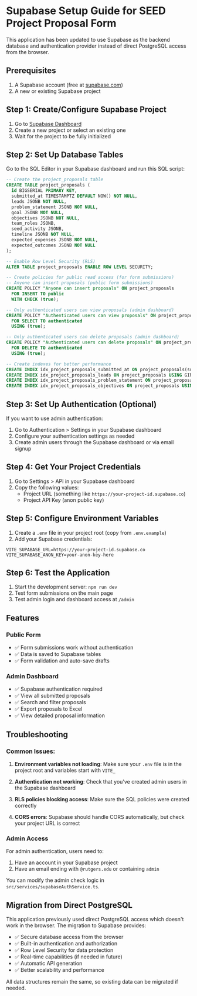 # Supabase Setup Guide for SEED Project Proposal Form

This application has been updated to use Supabase as the backend database and authentication provider instead of direct PostgreSQL access from the browser.

## Prerequisites

1. A Supabase account (free at [supabase.com](https://supabase.com))
2. A new or existing Supabase project

## Step 1: Create/Configure Supabase Project

1. Go to [Supabase Dashboard](https://supabase.com/dashboard)
2. Create a new project or select an existing one
3. Wait for the project to be fully initialized

## Step 2: Set Up Database Tables

Go to the SQL Editor in your Supabase dashboard and run this SQL script:

```sql
-- Create the project_proposals table
CREATE TABLE project_proposals (
  id BIGSERIAL PRIMARY KEY,
  submitted_at TIMESTAMPTZ DEFAULT NOW() NOT NULL,
  leads JSONB NOT NULL,
  problem_statement JSONB NOT NULL,
  goal JSONB NOT NULL,
  objectives JSONB NOT NULL,
  team_roles JSONB,
  seed_activity JSONB,
  timeline JSONB NOT NULL,
  expected_expenses JSONB NOT NULL,
  expected_outcomes JSONB NOT NULL
);

-- Enable Row Level Security (RLS)
ALTER TABLE project_proposals ENABLE ROW LEVEL SECURITY;

-- Create policies for public read access (for form submissions)
-- Anyone can insert proposals (public form submissions)
CREATE POLICY "Anyone can insert proposals" ON project_proposals
  FOR INSERT TO public
  WITH CHECK (true);

-- Only authenticated users can view proposals (admin dashboard)
CREATE POLICY "Authenticated users can view proposals" ON project_proposals
  FOR SELECT TO authenticated
  USING (true);

-- Only authenticated users can delete proposals (admin dashboard)
CREATE POLICY "Authenticated users can delete proposals" ON project_proposals
  FOR DELETE TO authenticated
  USING (true);

-- Create indexes for better performance
CREATE INDEX idx_project_proposals_submitted_at ON project_proposals(submitted_at);
CREATE INDEX idx_project_proposals_leads ON project_proposals USING GIN (leads);
CREATE INDEX idx_project_proposals_problem_statement ON project_proposals USING GIN (problem_statement);
CREATE INDEX idx_project_proposals_objectives ON project_proposals USING GIN (objectives);
```

## Step 3: Set Up Authentication (Optional)

If you want to use admin authentication:

1. Go to Authentication > Settings in your Supabase dashboard
2. Configure your authentication settings as needed
3. Create admin users through the Supabase dashboard or via email signup

## Step 4: Get Your Project Credentials

1. Go to Settings > API in your Supabase dashboard
2. Copy the following values:
   - Project URL (something like `https://your-project-id.supabase.co`)
   - Project API Key (anon public key)

## Step 5: Configure Environment Variables

1. Create a `.env` file in your project root (copy from `.env.example`)
2. Add your Supabase credentials:

```env
VITE_SUPABASE_URL=https://your-project-id.supabase.co
VITE_SUPABASE_ANON_KEY=your-anon-key-here
```

## Step 6: Test the Application

1. Start the development server: `npm run dev`
2. Test form submissions on the main page
3. Test admin login and dashboard access at `/admin`

## Features

### Public Form
- ✅ Form submissions work without authentication
- ✅ Data is saved to Supabase tables
- ✅ Form validation and auto-save drafts

### Admin Dashboard  
- ✅ Supabase authentication required
- ✅ View all submitted proposals
- ✅ Search and filter proposals
- ✅ Export proposals to Excel
- ✅ View detailed proposal information

## Troubleshooting

### Common Issues:

1. **Environment variables not loading**: Make sure your `.env` file is in the project root and variables start with `VITE_`

2. **Authentication not working**: Check that you've created admin users in the Supabase dashboard

3. **RLS policies blocking access**: Make sure the SQL policies were created correctly

4. **CORS errors**: Supabase should handle CORS automatically, but check your project URL is correct

### Admin Access

For admin authentication, users need to:
1. Have an account in your Supabase project
2. Have an email ending with `@rutgers.edu` or containing `admin`

You can modify the admin check logic in `src/services/supabaseAuthService.ts`.

## Migration from Direct PostgreSQL

This application previously used direct PostgreSQL access which doesn't work in the browser. The migration to Supabase provides:

- ✅ Secure database access from the browser
- ✅ Built-in authentication and authorization  
- ✅ Row Level Security for data protection
- ✅ Real-time capabilities (if needed in future)
- ✅ Automatic API generation
- ✅ Better scalability and performance

All data structures remain the same, so existing data can be migrated if needed.